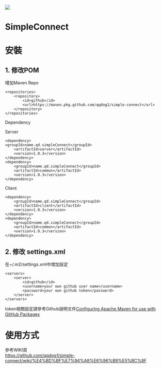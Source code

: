 ![](https://github.com/qqdog1/simpleConnect/workflows/Simple%20Connect%20build/badge.svg)

# SimpleConnect
# 安裝

## 1. 修改POM
增加Maven Repo

    <repositories>
        <repository>
            <id>github</id>
            <url>https://maven.pkg.github.com/qqdog1/simple-connect</url>
        </repository>
    </repositories>

Dependency

Server

    <dependency>
    <groupId>name.qd.simpleConnect</groupId>
        <artifactId>server</artifactId>
        <version>1.0.3</version>
    </dependency>
    <dependency>
        <groupId>name.qd.simpleConnect</groupId>
        <artifactId>common</artifactId>
        <version>1.0.3</version>
    </dependency>
    
Client

    <dependency>
        <groupId>name.qd.simpleConnect</groupId>
        <artifactId>client</artifactId>
        <version>1.0.3</version>
    </dependency>
    <dependency>
        <groupId>name.qd.simpleConnect</groupId>
        <artifactId>common</artifactId>
        <version>1.0.3</version>
    </dependency>

## 2. 修改 settings.xml
在~/.m2/settings.xml中增加設定  

    <servers>
	    <server>
		    <id>github</id>
		    <username>your own github user name</username>
		    <password>your own github token</password>
	    </server>
    </servers>
    
token相關設定請參考Github說明文件[Configuring Apache Maven for use with GitHub Packages](https://help.github.com/en/github/managing-packages-with-github-packages/configuring-apache-maven-for-use-with-github-packages#authenticating-to-github-packages)

# 使用方式
參考WIKI頁  
https://github.com/qqdog1/simple-connect/wiki/%E4%BD%BF%E7%94%A8%E6%96%B9%E5%BC%8F
